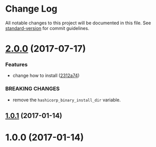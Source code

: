 # Change Log

All notable changes to this project will be documented in this file. See [standard-version](https://github.com/conventional-changelog/standard-version) for commit guidelines.

<a name="2.0.0"></a>
# [2.0.0](https://github.com/suzuki-shunsuke/ansible-hashicorp-binary/compare/1.0.1...2.0.0) (2017-07-17)


### Features

* change how to install ([2312a74](https://github.com/suzuki-shunsuke/ansible-hashicorp-binary/commit/2312a74))


### BREAKING CHANGES

* remove the `hashicorp_binary_install_dir` variable.



<a name="1.0.1"></a>
## [1.0.1](https://github.com/suzuki-shunsuke/ansible-hashicorp-binary/compare/1.0.0...1.0.1) (2017-01-14)



<a name="1.0.0"></a>
# 1.0.0 (2017-01-14)
